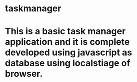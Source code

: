 # taskmanager
# This is a basic task manager application and it is complete developed using javascript as database using localstiage of  browser.